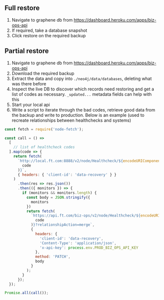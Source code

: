 ## Full restore

1. Navigate to graphene db from https://dashboard.heroku.com/apps/biz-ops-api
2. If required, take a database snapshot
3. Click restore on the required backup

## Partial restore
1. Navigate to graphene db from https://dashboard.heroku.com/apps/biz-ops-api
2. Download the required backup
3. Extract the data and copy into `./neo4j/data/databases`, deleting what was there before
4. Inspect the live DB to discover which records need restoring and get a list of codes as necessary. `_updated...` metadata fields can help with this
5. Start your local api
6. Write a script to iterate through the bad codes, retrieve good data from the backup and write to production. Below is an example (used to recreate relationships between healthchecks and systems)


```javascript
const fetch = require('node-fetch');

const call = () =>
  [
    // list of healthcheck codes
  ].map(code => {
    return fetch(
      `http://local.ft.com:8888/v2/node/Healthcheck/${encodeURIComponent(
        code
      )}`,
      { headers: { 'client-id': 'data-recovery' } }
    )
      .then(res => res.json())
      .then(({ monitors }) => {
        if (monitors && monitors.length) {
          const body = JSON.stringify({
            monitors
          })
          return fetch(
            `https://api.ft.com/biz-ops/v2/node/Healthcheck/${encodeURIComponent(
              code
            )}?relationshipAction=merge`,
            {
              headers: {
                'client-id': 'data-recovery',
                'Content-Type': 'application/json',
                'x-api-key': process.env.PROD_BIZ_OPS_API_KEY
              },
              method: 'PATCH',
              body
            }
          );
        }
      });
  });

Promise.all(call());

```
